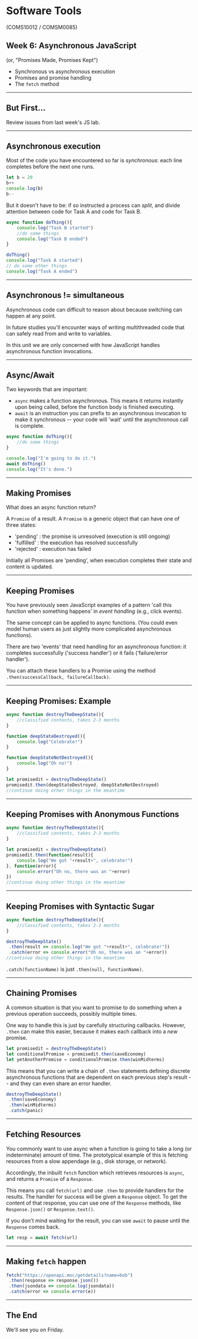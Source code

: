 # Software Tools
(COMS10012 / COMSM0085)

## Week 6: Asynchronous JavaScript
(or, "Promises Made, Promises Kept")

 - Synchronous vs asynchronous execution
 - Promises and promise handling
 - The `fetch` method


---

## But First...

Review issues from last week's JS lab.


---

## Asynchronous execution

Most of the code you have encountered so far is _synchronous_: each line completes before the next one runs.

```js
let b = 20
b++
console.log(b)
b--
```

But it doesn't have to be: if so instructed a process can _split_, and divide attention between code for Task A and code for Task B.

```js
async function doThing(){
    console.log("Task B started")
    //do some things
    console.log("Task B ended")
}

doThing()
console.log("Task A started")
// do some other things
console.log("Task A ended")
```
---

## Asynchronous != simultaneous

Asynchronous code can difficult to reason about because switching can happen at any point. 

In future studies you'll encounter ways of writing multithreaded code that can safely read from and write to variables. 

In this unit we are only concerned with how JavaScript handles asynchronous
function invocations.



---

## Async/Await

Two keywords that are important:

- `async` makes a function asynchronous. This means it returns instantly upon
  being called, before the function body is finished executing.
- `await` is an instruction you can prefix to an asynchronous invocation to make
  it synchronous -- your code will 'wait' until the asynchronous call is
complete.

```js
async function doThing(){
    //do some things
}

console.log("I'm going to do it.")
await doThing()
console.log("It's done.")
```

---

## Making Promises

What does an async function return?

A `Promise` of a result. A `Promise` is a generic object that can have one of
three states:
 - 'pending' : the promise is unresolved (execution is still ongoing)
 - 'fulfilled' : the execution has resolved successfully
 - 'rejected' : execution has failed  

Initially all Promises are 'pending', when execution completes their state and content is updated.


---

## Keeping Promises

You have previously seen JavaScript examples of a pattern 'call this function
when something happens' in _event handling_ (e.g., click events). 

The same concept can be applied to async functions. (You could even model
human users as just slightly more complicated asynchronous functions). 

There are two 'events' that need handling for an asynchronous function: it
completes successfully ('success handler') or it fails ('failure/error
handler').

You can attach these handlers to a Promise using the method `.then(successCallback,
failureCallback)`.

---


## Keeping Promises: Example

```js
async function destroyTheDeepState(){
    //classified contents, takes 2-3 months
}

function deepStateDestroyed(){
    console.log("Celebrate!")
}

function deepStateNotDestroyed(){
    console.log("Oh no!")
}

let promisedit = destroyTheDeepState()
promisedit.then(deepStateDestroyed, deepStateNotDestroyed)
//continue doing other things in the meantime
```

---

## Keeping Promises with Anonymous Functions

```js
async function destroyTheDeepState(){
    //classified contents, takes 2-3 months
}

let promisedit = destroyTheDeepState()
promisedit.then(function(result){ 
    console.log("We got "+result+", celebrate!")
}, function(error){
    console.error("Oh no, there was an "+error)
})
//continue doing other things in the meantime
```

---

## Keeping Promises with Syntactic Sugar

```js
async function destroyTheDeepState(){
    //classified contents, takes 2-3 months
}

destroyTheDeepState()
 .then(result => console.log("We got "+result+", celebrate!"))
 .catch(error => console.error("Oh no, there was an "+error))
//continue doing other things in the meantime
```

`.catch(functionName)` is just `.then(null, functionName)`.

---

## Chaining Promises

A common situation is that you want to promise to do something when a previous
operation succeeds, possibly multiple times. 

One way to handle this is just by carefully structuring callbacks. However,
`.then` can make this easier, because it makes each callback into a _new_
promise.

```js
let promisedit = destroyTheDeepState()
let conditionalPromise = promisedit.then(saveEconomy)
let yetAnotherPromise = conditionalPromise.then(winMidterms)
```

This means that you can write a chain of `.then` statements defining discrete
asynchronous functions that are dependent on each previous step's result -- and
they can even share an error handler.

```js
destroyTheDeepState()
 .then(saveEconomy)
 .then(winMidterms)
 .catch(panic)
```

---


## Fetching Resources

You commonly want to use async when a function is going to take a long (or
indeterminate) amount of time. The prototypical example of this is fetching
resources from a slow appendage (e.g., disk storage, or network).

Accordingly, the inbuilt `fetch` function which retrieves resources is `async`,
and returns a `Promise` of a `Response`.

This means you call `fetch(url)` and use `.then` to provide handlers for the
results. The handler for success will be given a `Response` object. To get the
content of that response, you can use one of the `Response` methods, like
`Response.json()` or `Response.text()`.

If you don't mind waiting for the result, you can use `await` to pause until the
`Response` comes back.

```js
let resp = await fetch(url)
```

---
## Making `fetch` happen

```js
fetch("https://openapi.moc/getdetails?name=bob")
 .then(response => response.json())
 .then(jsondata => console.log(jsondata))
 .catch(error => console.error(e))
```

---

## The End

We'll see you on Friday.
